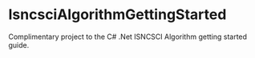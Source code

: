 IsncsciAlgorithmGettingStarted
==============================

Complimentary project to the C# .Net ISNCSCI Algorithm getting started guide.
